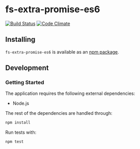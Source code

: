 # fs-extra-promise-es6
[![Build Status](https://travis-ci.org/vinsonchuong/fs-extra-promise-es6.svg?branch=master)](https://travis-ci.org/vinsonchuong/fs-extra-promise-es6)
[![Code Climate](https://codeclimate.com/github/vinsonchuong/fs-extra-promise-es6.png)](https://codeclimate.com/github/vinsonchuong/fs-extra-promise-es6)

## Installing
`fs-extra-promise-es6` is available as an
[npm package](https://www.npmjs.com/package/fs-extra-promise-es6).

## Development
### Getting Started
The application requires the following external dependencies:
* Node.js

The rest of the dependencies are handled through:
```bash
npm install
```

Run tests with:
```bash
npm test
```
